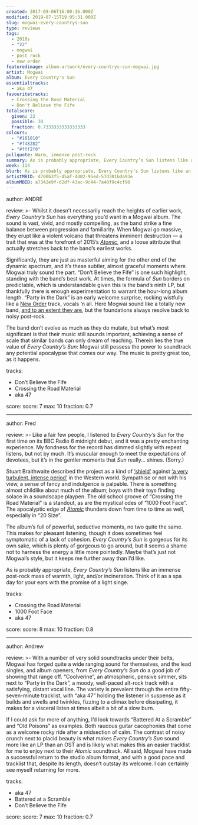 ```yaml
---
created: 2017-09-06T16:00:16.000Z
modified: 2019-07-15T19:05:31.000Z
slug: mogwai-every-countrys-sun
type: reviews
tags:
  - 2010s
  - "22"
  - mogwai
  - post rock
  - new order
featuredimage: album-artwork/every-countrys-sun-mogwai.jpg
artist: Mogwai
album: Every Country's Sun
essentialtracks:
  - aka 47
favouritetracks:
  - Crossing the Road Material
  - Don't Believe the Fife
totalscore:
  given: 22
  possible: 30
  fraction: 0.7333333333333333
colours:
  - "#161010"
  - "#f48282"
  - "#fff2f0"
pullquote: Warm, immense post-rock
summary: As is probably appropriate, Every Country’s Sun listens like an immense post-rock mass of warmth, light, and/or incineration. Think of it as a spa day for your ears with the promise of a light singe.
week: 114
blurb: As is probably appropriate, Every Country’s Sun listens like an immense post-rock mass of warmth, light, and/or incineration. Who could say no to that?
artistMBID: d700b3f5-45af-4d02-95ed-57d301bda93e
albumMBID: a7342e9f-d2df-43ac-9c44-7a40f9c4cf98
---
```

author: ANDRÉ

review: >-
  Whilst it doesn’t necessarily reach the heights of earlier work, *Every Country’s Sun* has everything you’d want in a Mogwai album. The sound is vast, vivid, and mostly compelling, as the band strike a fine balance between progression and familiarity. When Mogwai go massive, they erupt like a violent volcano that threatens imminent destruction — a trait that was at the forefront of 2015’s [*Atomic*](/reviews/mogwai-atomic/), and a loose attribute that actually stretches back to the band’s earliest works. 
  
  Significantly, they are just as masterful aiming for the other end of the dynamic spectrum, and it’s these subtler, almost graceful moments where Mogwai truly sound the part. “Don’t Believe the Fife” is one such highlight, standing with the band’s best work. At times, the formula of *Sun* borders on predictable, which is understandable given this is the band’s ninth LP, but thankfully there is enough experimentation to warrant the hour-long album length. “Party in the Dark” is an early welcome surprise, rocking wistfully like a [New Order](/reviews/new-order-power-corruption-and-lies/) track, vocals ‘n all. Here Mogwai sound like a totally new band, [and to an extent they are](https://pitchfork.com/news/62114-mogwai-guitarist-john-cummings-leaves-the-band-to-pursue-his-own-musical-projects/), but the foundations always resolve back to noisy post-rock. 
  
  The band don’t evolve as much as they do mutate, but what’s most significant is that their music still sounds important, achieving a sense of scale that similar bands can only dream of reaching. Therein lies the true value of *Every Country’s Sun*: Mogwai still possess the power to soundtrack any potential apocalypse that comes our way. The music is pretty great too, as it happens.

tracks:
  - Don’t Believe the Fife
  - ­­Crossing the Road Material
  - ­­aka 47

score:
  score: 7
  max: 10
  fraction: 0.7

---
author: Fred

review: >-
  Like a fair few people, I listened to *Every Country’s Sun* for the first time on its BBC Radio 6 midnight debut, and it was a pretty enchanting experience. My fondness for the record has dimmed slightly with repeat listens, but not by much. It’s muscular enough to meet the expectations of devotees, but it’s in the gentler moments that *Sun* really... shines. (Sorry.) 
  
  Stuart Braithwaite described the project as a kind of [‘shield’](https://consequenceofsound.net/2017/05/mogwai-announce-new-album-every-countrys-sun-share-coolverine-listen/) against [‘a very turbulent, intense period’](https://consequenceofsound.net/2017/05/mogwai-announce-new-album-every-countrys-sun-share-coolverine-listen/) in the Western world. Sympathise or not with his view, a sense of fancy and indulgence is palpable. There is something almost childlike about much of the album; boys with their toys finding solace in a soundscape playpen. The old school groove of “Crossing the Road Material” is a standout, as are the mystical odes of “1000 Foot Face”. The apocalyptic edge of [*Atomic*](/reviews/mogwai-atomic/) thunders down from time to time as well, especially in “20 Size”. 
  
  The album’s full of powerful, seductive moments, no two quite the same. This makes for pleasant listening, though it does sometimes feel symptomatic of a lack of cohesion. *Every Country’s Sun* is gorgeous for its own sake, which is plenty of gorgeous to go around, but it seems a shame not to harness the energy a little more pointedly. Maybe that’s just not Mogwai’s style, but it keeps me further away than I’d like. 
  
  As is probably appropriate, *Every Country’s Sun* listens like an immense post-rock mass of warmth, light, and/or incineration. Think of it as a spa day for your ears with the promise of a light singe.

tracks:
  - Crossing the Road Material
  - ­­1000 Foot Face
  - ­­aka 47

score:
  score: 8
  max: 10
  fraction: 0.8

---
author: Andrew

review: >-
  With a number of very solid soundtracks under their belts, Mogwai has forged quite a wide ranging sound for themselves, and the lead singles, and album openers, from *Every Country’s Sun* do a good job of showing that range off. “Coolverine”, an atmospheric, pensive simmer, sits next to “Party in the Dark”, a moody, well-paced alt-rock track with a satisfying, distant vocal line. The variety is prevalent through the entire fifty-seven-minute tracklist, with “aka 47” holding the listener in suspense as it builds and swells and twinkles, fizzing to a climax before dissipating, it makes for a visceral listen at times albeit a bit of a slow burn. 
  
  If I could ask for more of anything, I’d look towards “Battered At a Scramble” and “Old Poisons” as examples. Both raucous guitar cacophonies that come as a welcome rocky ride after a midsection of calm. The contrast of noisy crunch next to placid beauty is what makes *Every Country’s Sun* sound more like an LP than an OST and is likely what makes this an easier tracklist for me to enjoy next to their *Atomic* soundtrack. All said, Mogwai have made a successful return to the studio album format, and with a good pace and tracklist that, despite its length, doesn’t outstay its welcome. I can certainly see myself returning for more.

tracks:
  - aka 47
  - ­­Battered at a Scramble
  - ­­Don’t Believe the Fife

score:
  score: 7
  max: 10
  fraction: 0.7
